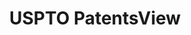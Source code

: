 ---
bigquery: https://console.cloud.google.com/bigquery?p=patents-public-data&d=patentsview&page=dataset
citation: Attribution should be given to PatentsView for use, distribution, or derivative
  works.
code: https://github.com/CSSIP-AIR/PatentsView-Code-Snippets/
contributors: USPTO
cost: None
description: 'PatentsView includes US patent data including raw data (summaries, applications,
  pregrant applications), disambugations of inventors and assignees, and inventor
  gender estimates.  Also foreign priority data, # of figures and sheets, and government
  interest statements.'
documentation: https://patentsview.org/query/builder-faqs
last_edit: Mon, 04 Apr 2022 19:02:57 GMT
location: https://patentsview.org/
maintained_by: USPTO
record_creation_timestamp: 12/2/2020 17:20:46
schema_fields: '[''name_first'', ''lname'', ''sector_title'', ''subgroup_id'', ''organization'',
  ''disclaimer_date'', ''gi_statement'', ''uuid'', ''subsection_id'', ''disamb_assignee_id_20191008'',
  ''male_flag'', ''ipc_class'', ''applicant_type'', ''inventor_id'', ''classification_value'',
  ''longitude'', ''citation_id'', ''county_fips'', ''num_sheets'', ''action_date'',
  ''latlong'', ''variety'', ''sequence'', ''exemplary'', ''rule_47'', ''rawlocation_id'',
  ''lapse_of_patent'', ''category'', ''symbol_position'', ''doctype'', ''lawyer_id'',
  ''latitude'', ''num_figures'', ''term_disclaimer'', ''city'', ''designation'', ''state_fips'',
  ''classification_data_source'', ''country'', ''group_id'', ''number'', ''abstract'',
  ''disamb_inventor_id_20170808'', ''subcategory_id'', ''location_id'', ''name'',
  ''role'', ''_102_date'', ''id'', ''disamb_inventor_id_20191008'', ''subclass'',
  ''classification_level'', ''disamb_inventor_id_20190312'', ''filename'', ''level_three'',
  ''disamb_assignee_id_20200630'', ''rawinventor_id'', ''level_two'', ''level_one'',
  ''relkind'', ''disamb_inventor_id_20200630'', ''field_title'', ''length'', ''disamb_inventor_id_20171226'',
  ''dependent'', ''main_group'', ''disamb_inventor_id_20200331'', ''country_transformed'',
  ''series_code'', ''organization_id'', ''contract_award_number'', ''term_extension'',
  ''disamb_inventor_id_20170307'', ''disamb_inventor_id_20190820'', ''term_grant'',
  ''disamb_assignee_id_20200331'', ''title'', ''deceased'', ''withdrawn'', ''f102_date'',
  ''disamb_assignee_id_20200929'', ''type'', ''num'', ''attribution_status'', ''disamb_assignee_id_20191231'',
  ''disamb_inventor_id_20200929'', ''group'', ''name_last'', ''disamb_inventor_id_20181127'',
  ''assignee_id'', ''application_id'', ''patent_id'', ''category_id'', ''male'', ''county'',
  ''status'', ''reldocno'', ''disamb_assignee_id_20190312'', ''disamb_inventor_id_20191231'',
  ''_371_date'', ''text'', ''doc_type'', ''state'', ''section_id'', ''fname'', ''disamb_inventor_id_20180528'',
  ''ipc_version_indicator'', ''mainclass_id'', ''latin_name'', ''num_claims'', ''disamb_inventor_id_20171003'',
  ''rel_id'', ''subgroup'', ''disamb_assignee_id_20190820'', ''subclass_id'', ''classification_status'',
  ''rawassignee_id'', ''date'', ''kind'', ''disamb_inventor_id_20201229'', ''disamb_assignee_id_20181127'',
  ''publication_number'', ''field_id'', ''f371_date'', ''section'']'
shortname: patentsview
tags:
- disambiguation
- United States
- gender
terms_of_use: Creative Commons Attribution 4.0 International License.
timeframe: 1963-1999
title: USPTO PatentsView
uuid: cf1780b1-e265-4e49-8d1d-83b9cfe0fd9a
---